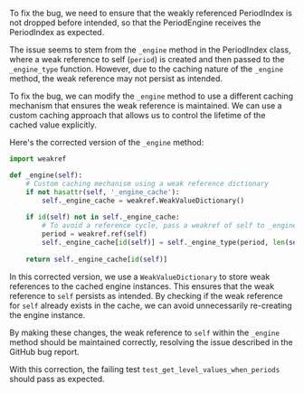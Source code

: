 To fix the bug, we need to ensure that the weakly referenced PeriodIndex is not dropped before intended, so that the PeriodEngine receives the PeriodIndex as expected.

The issue seems to stem from the `_engine` method in the PeriodIndex class, where a weak reference to self (`period`) is created and then passed to the `_engine_type` function. However, due to the caching nature of the `_engine` method, the weak reference may not persist as intended.

To fix the bug, we can modify the `_engine` method to use a different caching mechanism that ensures the weak reference is maintained. We can use a custom caching approach that allows us to control the lifetime of the cached value explicitly.

Here's the corrected version of the `_engine` method:

```python
import weakref

def _engine(self):
    # Custom caching mechanism using a weak reference dictionary
    if not hasattr(self, '_engine_cache'):
        self._engine_cache = weakref.WeakValueDictionary()
        
    if id(self) not in self._engine_cache:
        # To avoid a reference cycle, pass a weakref of self to _engine_type.
        period = weakref.ref(self)
        self._engine_cache[id(self)] = self._engine_type(period, len(self))
    
    return self._engine_cache[id(self)]
```

In this corrected version, we use a `WeakValueDictionary` to store weak references to the cached engine instances. This ensures that the weak reference to `self` persists as intended. By checking if the weak reference for `self` already exists in the cache, we can avoid unnecessarily re-creating the engine instance.

By making these changes, the weak reference to `self` within the `_engine` method should be maintained correctly, resolving the issue described in the GitHub bug report.

With this correction, the failing test `test_get_level_values_when_periods` should pass as expected.